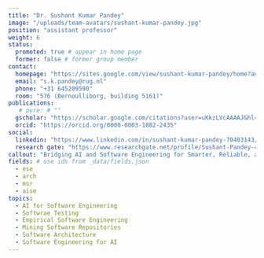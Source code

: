 ```yaml
---
title: "Dr. Sushant Kumar Pandey"
image: "/uploads/team-avatars/sushant-kumar-pandey.jpg"
position: "assistant professor"
weight: 6
status:
  promoted: true # appear in home page
  former: false # former group member
contact:
  homepage: "https://sites.google.com/view/sushant-kumar-pandey/home?authuser=1"
  email: "s.k.pandey@rug.nl"
  phone: "+31 645209590"
  room: "576 (Bernoulliborg, building 5161)"
publications:
   # pure: # ""
  gscholar: "https://scholar.google.com/citations?user=uKkzLVcAAAAJ&hl=en&oi=ao"
  orcid: "https://orcid.org/0000-0003-1882-2435"
social:
  linkedin: "https://www.linkedin.com/in/sushant-kumar-pandey-70403143/"
  research gate: "https://www.researchgate.net/profile/Sushant-Pandey-4"
callout: "Bridging AI and Software Engineering for Smarter, Reliable, and Scalable Systems!"
fields: # use ids from _data/fields.json
  - ese
  - arch
  - msr
  - aise
topics:
  - AI for Software Engineering
  - Softwrae Testing
  - Empirical Software Engineering
  - Mining Software Repositories
  - Software Architecture
  - Software Engineering for AI
---
```

